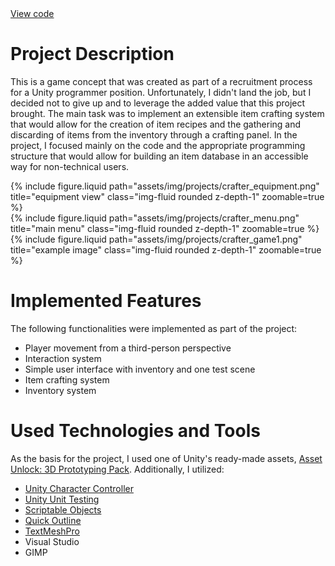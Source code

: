 <div class="links">
      <a href="https://github.com/Ziumper/CrafterTheGame" class="btn btn-amber btn-sm z-depth-0" role="button">View code <i class="fa-brands fa-github"></i></a>
</div>

# Project Description

This is a game concept that was created as part of a recruitment process for a Unity programmer position. Unfortunately, I didn't land the job, but I decided not to give up and to leverage the added value that this project brought. The main task was to implement an extensible item crafting system that would allow for the creation of item recipes and the gathering and discarding of items from the inventory through a crafting panel. In the project, I focused mainly on the code and the appropriate programming structure that would allow for building an item database in an accessible way for non-technical users.

<div class="row">
    <div class="col-sm mt-3 mt-md-0">
        {% include figure.liquid path="assets/img/projects/crafter_equipment.png" title="equipment view" class="img-fluid rounded z-depth-1" zoomable=true %}
    </div>
    <div class="col-sm mt-3 mt-md-0">
        {% include figure.liquid  path="assets/img/projects/crafter_menu.png" title="main menu" class="img-fluid rounded z-depth-1" zoomable=true %}
    </div>
    <div class="col-sm mt-3 mt-md-0">
        {% include figure.liquid path="assets/img/projects/crafter_game1.png" title="example image" class="img-fluid rounded z-depth-1" zoomable=true %}
    </div>
</div>

# Implemented Features

The following functionalities were implemented as part of the project:

- Player movement from a third-person perspective
- Interaction system
- Simple user interface with inventory and one test scene
- Item crafting system
- Inventory system

# Used Technologies and Tools

As the basis for the project, I used one of Unity's ready-made assets, [Asset Unlock: 3D Prototyping Pack](https://assetstore.unity.com/packages/essentials/tutorial-projects/asset-unlock-3d-prototyping-pack-183069#asset_quality). Additionally, I utilized:

- [Unity Character Controller](https://docs.unity3d.com/ScriptReference/CharacterController.html)
- [Unity Unit Testing](https://docs.unity3d.com/Packages/com.unity.test-framework@1.4/manual/index.html)
- [Scriptable Objects](https://docs.unity3d.com/Manual/class-ScriptableObject.html)
- [Quick Outline](https://assetstore.unity.com/packages/tools/particles-effects/quick-outline-115488)
- [TextMeshPro](https://docs.unity3d.com/Packages/com.unity.textmeshpro@4.0/manual/index.html)
- Visual Studio
- GIMP